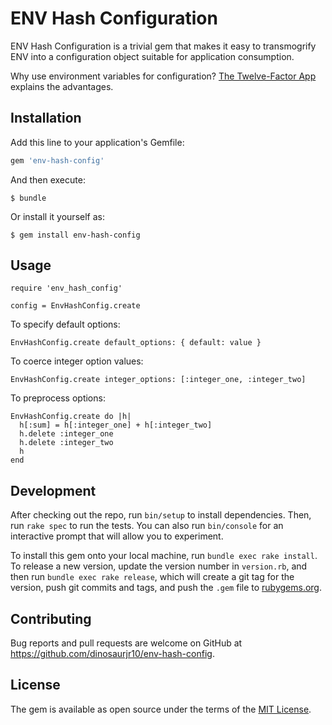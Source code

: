 ENV Hash Configuration
======================
ENV Hash Configuration is a trivial gem that makes it easy to transmogrify ENV into a configuration object suitable for
application consumption.

Why use environment variables for configuration? [The Twelve-Factor App](http://12factor.net/config) explains the
advantages.

Installation
------------
Add this line to your application's Gemfile:

```ruby
gem 'env-hash-config'
```

And then execute:

    $ bundle

Or install it yourself as:

    $ gem install env-hash-config

Usage
-----
    require 'env_hash_config'

    config = EnvHashConfig.create

To specify default options:

    EnvHashConfig.create default_options: { default: value }

To coerce integer option values:

    EnvHashConfig.create integer_options: [:integer_one, :integer_two]


To preprocess options:

    EnvHashConfig.create do |h|
      h[:sum] = h[:integer_one] + h[:integer_two]
      h.delete :integer_one
      h.delete :integer_two
      h
    end

Development
-----------
After checking out the repo, run `bin/setup` to install dependencies. Then, run `rake spec` to run the tests. You can
also run `bin/console` for an interactive prompt that will allow you to experiment.

To install this gem onto your local machine, run `bundle exec rake install`. To release a new version, update the
version number in `version.rb`, and then run `bundle exec rake release`, which will create a git tag for the version,
push git commits and tags, and push the `.gem` file to [rubygems.org](https://rubygems.org).

Contributing
------------
Bug reports and pull requests are welcome on GitHub at https://github.com/dinosaurjr10/env-hash-config.

License
-------
The gem is available as open source under the terms of the [MIT License](http://opensource.org/licenses/MIT).
